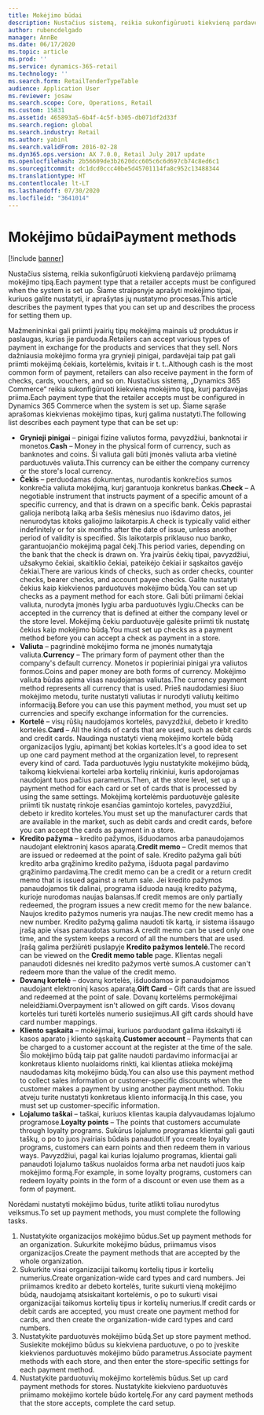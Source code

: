 ```yaml
---
title: Mokėjimo būdai
description: Nustačius sistemą, reikia sukonfigūruoti kiekvieną pardavėjo priimamą mokėjimo tipą. Šiame straipsnyje aprašyti mokėjimo tipai, kuriuos galite nustatyti, ir aprašytas jų nustatymo procesas.
author: rubencdelgado
manager: AnnBe
ms.date: 06/17/2020
ms.topic: article
ms.prod: ''
ms.service: dynamics-365-retail
ms.technology: ''
ms.search.form: RetailTenderTypeTable
audience: Application User
ms.reviewer: josaw
ms.search.scope: Core, Operations, Retail
ms.custom: 15831
ms.assetid: 465893a5-6b4f-4c5f-b305-db071df2d33f
ms.search.region: global
ms.search.industry: Retail
ms.author: yabinl
ms.search.validFrom: 2016-02-28
ms.dyn365.ops.version: AX 7.0.0, Retail July 2017 update
ms.openlocfilehash: 2b56609de3b2620dcc605c6c6d697cb74c8ed6c1
ms.sourcegitcommit: dc1dcd0ccc40be5d45701114fa8c952c13488344
ms.translationtype: HT
ms.contentlocale: lt-LT
ms.lasthandoff: 07/30/2020
ms.locfileid: "3641014"
---
```

# <a name="payment-methods"></a><span data-ttu-id="8f175-104">Mokėjimo būdai</span><span class="sxs-lookup"><span data-stu-id="8f175-104">Payment methods</span></span>

[!include [banner](includes/banner.md)]

<span data-ttu-id="8f175-105">Nustačius sistemą, reikia sukonfigūruoti kiekvieną pardavėjo priimamą mokėjimo tipą.</span><span class="sxs-lookup"><span data-stu-id="8f175-105">Each payment type that a retailer accepts must be configured when the system is set up.</span></span> <span data-ttu-id="8f175-106">Šiame straipsnyje aprašyti mokėjimo tipai, kuriuos galite nustatyti, ir aprašytas jų nustatymo procesas.</span><span class="sxs-lookup"><span data-stu-id="8f175-106">This article describes the payment types that you can set up and describes the process for setting them up.</span></span>

<span data-ttu-id="8f175-107">Mažmenininkai gali priimti įvairių tipų mokėjimą mainais už produktus ir paslaugas, kurias jie parduoda.</span><span class="sxs-lookup"><span data-stu-id="8f175-107">Retailers can accept various types of payment in exchange for the products and services that they sell.</span></span> <span data-ttu-id="8f175-108">Nors dažniausia mokėjimo forma yra grynieji pinigai, pardavėjai taip pat gali priimti mokėjimą čekiais, kortelėmis, kvitais ir t. t..</span><span class="sxs-lookup"><span data-stu-id="8f175-108">Although cash is the most common form of payment, retailers can also receive payment in the form of checks, cards, vouchers, and so on.</span></span> <span data-ttu-id="8f175-109">Nustačius sistemą, „Dynamics 365 Commerce“ reikia sukonfigūruoti kiekvieną mokėjimo tipą, kurį pardavėjas priima.</span><span class="sxs-lookup"><span data-stu-id="8f175-109">Each payment type that the retailer accepts must be configured in Dynamics 365 Commerce when the system is set up.</span></span> <span data-ttu-id="8f175-110">Šiame sąraše aprašomas kiekvienas mokėjimo tipas, kurį galima nustatyti.</span><span class="sxs-lookup"><span data-stu-id="8f175-110">The following list describes each payment type that can be set up:</span></span>

- <span data-ttu-id="8f175-111">**Grynieji pinigai** – pinigai fizine valiutos forma, pavyzdžiui, banknotai ir monetos.</span><span class="sxs-lookup"><span data-stu-id="8f175-111">**Cash** – Money in the physical form of currency, such as banknotes and coins.</span></span> <span data-ttu-id="8f175-112">Ši valiuta gali būti įmonės valiuta arba vietinė parduotuvės valiuta.</span><span class="sxs-lookup"><span data-stu-id="8f175-112">This currency can be either the company currency or the store's local currency.</span></span>
- <span data-ttu-id="8f175-113">**Čekis** – perduodamas dokumentas, nurodantis konkrečios sumos konkrečia valiuta mokėjimą, kurį garantuoja konkretus bankas.</span><span class="sxs-lookup"><span data-stu-id="8f175-113">**Check** – A negotiable instrument that instructs payment of a specific amount of a specific currency, and that is drawn on a specific bank.</span></span> <span data-ttu-id="8f175-114">Čekis paprastai galioja neribotą laiką arba šešis mėnesius nuo išdavimo datos, jei nenurodytas kitoks galiojimo laikotarpis.</span><span class="sxs-lookup"><span data-stu-id="8f175-114">A check is typically valid either indefinitely or for six months after the date of issue, unless another period of validity is specified.</span></span> <span data-ttu-id="8f175-115">Šis laikotarpis priklauso nuo banko, garantuojančio mokėjimą pagal čekį.</span><span class="sxs-lookup"><span data-stu-id="8f175-115">This period varies, depending on the bank that the check is drawn on.</span></span> <span data-ttu-id="8f175-116">Yra įvairūs čekių tipai, pavyzdžiui, užsakymo čekiai, skaitiklio čekiai, pateikėjo čekiai ir sąskaitos gavėjo čekiai.</span><span class="sxs-lookup"><span data-stu-id="8f175-116">There are various kinds of checks, such as order checks, counter checks, bearer checks, and account payee checks.</span></span> <span data-ttu-id="8f175-117">Galite nustatyti čekius kaip kiekvienos parduotuvės mokėjimo būdą.</span><span class="sxs-lookup"><span data-stu-id="8f175-117">You can set up checks as a payment method for each store.</span></span> <span data-ttu-id="8f175-118">Gali būti priimami čekiai valiuta, nurodyta įmonės lygiu arba parduotuvės lygiu.</span><span class="sxs-lookup"><span data-stu-id="8f175-118">Checks can be accepted in the currency that is defined at either the company level or the store level.</span></span> <span data-ttu-id="8f175-119">Mokėjimą čekiu parduotuvėje galėsite priimti tik nustatę čekius kaip mokėjimo būdą.</span><span class="sxs-lookup"><span data-stu-id="8f175-119">You must set up checks as a payment method before you can accept a check as payment in a store.</span></span>
- <span data-ttu-id="8f175-120">**Valiuta** – pagrindinė mokėjimo forma ne įmonės numatytąja valiuta.</span><span class="sxs-lookup"><span data-stu-id="8f175-120">**Currency** – The primary form of payment other than the company's default currency.</span></span> <span data-ttu-id="8f175-121">Monetos ir popieriniai pinigai yra valiutos formos.</span><span class="sxs-lookup"><span data-stu-id="8f175-121">Coins and paper money are both forms of currency.</span></span> <span data-ttu-id="8f175-122">Mokėjimo valiuta būdas apima visas naudojamas valiutas.</span><span class="sxs-lookup"><span data-stu-id="8f175-122">The currency payment method represents all currency that is used.</span></span> <span data-ttu-id="8f175-123">Prieš naudodamiesi šiuo mokėjimo metodu, turite nustatyti valiutas ir nurodyti valiutų keitimo informaciją.</span><span class="sxs-lookup"><span data-stu-id="8f175-123">Before you can use this payment method, you must set up currencies and specify exchange information for the currencies.</span></span>
- <span data-ttu-id="8f175-124">**Kortelė** – visų rūšių naudojamos kortelės, pavyzdžiui, debeto ir kredito kortelės.</span><span class="sxs-lookup"><span data-stu-id="8f175-124">**Card** – All the kinds of cards that are used, such as debit cards and credit cards.</span></span> <span data-ttu-id="8f175-125">Naudinga nustatyti vieną mokėjimo kortele būdą organizacijos lygiu, apimantį bet kokias korteles.</span><span class="sxs-lookup"><span data-stu-id="8f175-125">It's a good idea to set up one card payment method at the organization level, to represent every kind of card.</span></span> <span data-ttu-id="8f175-126">Tada parduotuvės lygiu nustatykite mokėjimo būdą, taikomą kiekvienai kortelei arba kortelių rinkiniui, kuris apdorojamas naudojant tuos pačius parametrus.</span><span class="sxs-lookup"><span data-stu-id="8f175-126">Then, at the store level, set up a payment method for each card or set of cards that is processed by using the same settings.</span></span> <span data-ttu-id="8f175-127">Mokėjimą kortelėmis parduotuvėje galėsite priimti tik nustatę rinkoje esančias gamintojo korteles, pavyzdžiui, debeto ir kredito korteles.</span><span class="sxs-lookup"><span data-stu-id="8f175-127">You must set up the manufacturer cards that are available in the market, such as debit cards and credit cards, before you can accept the cards as payment in a store.</span></span>
- <span data-ttu-id="8f175-128">**Kredito pažyma** – kredito pažymos, išduodamos arba panaudojamos naudojant elektroninį kasos aparatą.</span><span class="sxs-lookup"><span data-stu-id="8f175-128">**Credit memo** – Credit memos that are issued or redeemed at the point of sale.</span></span> <span data-ttu-id="8f175-129">Kredito pažyma gali būti kredito arba grąžinimo kredito pažyma, išduota pagal pardavimo grąžinimo pardavimą.</span><span class="sxs-lookup"><span data-stu-id="8f175-129">The credit memo can be a credit or a return credit memo that is issued against a return sale.</span></span> <span data-ttu-id="8f175-130">Jei kredito pažymos panaudojamos tik dalinai, programa išduoda naują kredito pažymą, kurioje nurodomas naujas balansas.</span><span class="sxs-lookup"><span data-stu-id="8f175-130">If credit memos are only partially redeemed, the program issues a new credit memo for the new balance.</span></span> <span data-ttu-id="8f175-131">Naujos kredito pažymos numeris yra naujas.</span><span class="sxs-lookup"><span data-stu-id="8f175-131">The new credit memo has a new number.</span></span> <span data-ttu-id="8f175-132">Kredito pažymą galima naudoti tik kartą, ir sistema išsaugo įrašą apie visas panaudotas sumas.</span><span class="sxs-lookup"><span data-stu-id="8f175-132">A credit memo can be used only one time, and the system keeps a record of all the numbers that are used.</span></span> <span data-ttu-id="8f175-133">Įrašą galima peržiūrėti puslapyje **Kredito pažymos lentelė**.</span><span class="sxs-lookup"><span data-stu-id="8f175-133">The record can be viewed on the **Credit memo table** page.</span></span> <span data-ttu-id="8f175-134">Klientas negali panaudoti didesnės nei kredito pažymos vertė sumos.</span><span class="sxs-lookup"><span data-stu-id="8f175-134">A customer can't redeem more than the value of the credit memo.</span></span>
- <span data-ttu-id="8f175-135">**Dovanų kortelė** – dovanų kortelės, išduodamos ir panaudojamos naudojant elektroninį kasos aparatą.</span><span class="sxs-lookup"><span data-stu-id="8f175-135">**Gift Card** – Gift cards that are issued and redeemed at the point of sale.</span></span> <span data-ttu-id="8f175-136">Dovanų kortelėms permokėjimai neleidžiami.</span><span class="sxs-lookup"><span data-stu-id="8f175-136">Overpayment isn't allowed on gift cards.</span></span> <span data-ttu-id="8f175-137">Visos dovanų kortelės turi turėti kortelės numerio susiejimus.</span><span class="sxs-lookup"><span data-stu-id="8f175-137">All gift cards should have card number mappings.</span></span> 
- <span data-ttu-id="8f175-138">**Kliento sąskaita** – mokėjimai, kuriuos parduodant galima išskaityti iš kasos aparato į kliento sąskaitą.</span><span class="sxs-lookup"><span data-stu-id="8f175-138">**Customer account** – Payments that can be charged to a customer account at the register at the time of the sale.</span></span> <span data-ttu-id="8f175-139">Šio mokėjimo būdą taip pat galite naudoti pardavimo informacijai ar konkretaus kliento nuolaidoms rinkti, kai klientas atlieka mokėjimą naudodamas kitą mokėjimo būdą.</span><span class="sxs-lookup"><span data-stu-id="8f175-139">You can also use this payment method to collect sales information or customer-specific discounts when the customer makes a payment by using another payment method.</span></span> <span data-ttu-id="8f175-140">Tokiu atveju turite nustatyti konkretaus kliento informaciją.</span><span class="sxs-lookup"><span data-stu-id="8f175-140">In this case, you must set up customer-specific information.</span></span>
- <span data-ttu-id="8f175-141">**Lojalumo taškai** – taškai, kuriuos klientas kaupia dalyvaudamas lojalumo programose.</span><span class="sxs-lookup"><span data-stu-id="8f175-141">**Loyalty points** – The points that customers accumulate through loyalty programs.</span></span> <span data-ttu-id="8f175-142">Sukūrus lojalumo programas klientai gali gauti taškų, o po to juos įvairiais būdais panaudoti.</span><span class="sxs-lookup"><span data-stu-id="8f175-142">If you create loyalty programs, customers can earn points and then redeem them in various ways.</span></span> <span data-ttu-id="8f175-143">Pavyzdžiui, pagal kai kurias lojalumo programas, klientai gali panaudoti lojalumo taškus nuolaidos forma arba net naudoti juos kaip mokėjimo formą.</span><span class="sxs-lookup"><span data-stu-id="8f175-143">For example, in some loyalty programs, customers can redeem loyalty points in the form of a discount or even use them as a form of payment.</span></span>

<span data-ttu-id="8f175-144">Norėdami nustatyti mokėjimo būdus, turite atlikti toliau nurodytus veiksmus.</span><span class="sxs-lookup"><span data-stu-id="8f175-144">To set up payment methods, you must complete the following tasks.</span></span>

1. <span data-ttu-id="8f175-145">Nustatykite organizacijos mokėjimo būdus.</span><span class="sxs-lookup"><span data-stu-id="8f175-145">Set up payment methods for an organization.</span></span> <span data-ttu-id="8f175-146">Sukurkite mokėjimo būdus, priimamus visos organizacijos.</span><span class="sxs-lookup"><span data-stu-id="8f175-146">Create the payment methods that are accepted by the whole organization.</span></span>
2. <span data-ttu-id="8f175-147">Sukurkite visai organizacijai taikomų kortelių tipus ir kortelių numerius.</span><span class="sxs-lookup"><span data-stu-id="8f175-147">Create organization-wide card types and card numbers.</span></span> <span data-ttu-id="8f175-148">Jei priimamos kredito ar debeto kortelės, turite sukurti vieną mokėjimo būdą, naudojamą atsiskaitant kortelėmis, o po to sukurti visai organizacijai taikomus kortelių tipus ir kortelių numerius.</span><span class="sxs-lookup"><span data-stu-id="8f175-148">If credit cards or debit cards are accepted, you must create one payment method for cards, and then create the organization-wide card types and card numbers.</span></span>
3. <span data-ttu-id="8f175-149">Nustatykite parduotuvės mokėjimo būdą.</span><span class="sxs-lookup"><span data-stu-id="8f175-149">Set up store payment method.</span></span> <span data-ttu-id="8f175-150">Susiekite mokėjimo būdus su kiekviena parduotuve, o po to įveskite kiekvienos parduotuvės mokėjimo būdo parametrus.</span><span class="sxs-lookup"><span data-stu-id="8f175-150">Associate payment methods with each store, and then enter the store-specific settings for each payment method.</span></span>
4. <span data-ttu-id="8f175-151">Nustatykite parduotuvių mokėjimo kortelėmis būdus.</span><span class="sxs-lookup"><span data-stu-id="8f175-151">Set up card payment methods for stores.</span></span> <span data-ttu-id="8f175-152">Nustatykite kiekvieno parduotuvės priimamo mokėjimo kortele būdo kortelę.</span><span class="sxs-lookup"><span data-stu-id="8f175-152">For any card payment methods that the store accepts, complete the card setup.</span></span>
